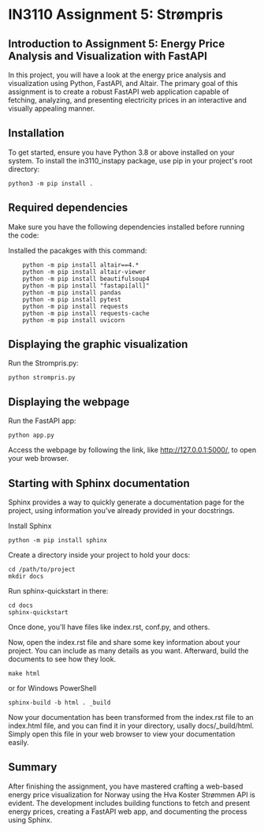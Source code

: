 # IN3110 Assignment 5: Strømpris

## Introduction to Assignment 5: Energy Price Analysis and Visualization with FastAPI
In this project, you will have a look at the energy price analysis and visualization using Python, FastAPI, and Altair. The primary goal of this assignment is to create a robust FastAPI web application capable of fetching, analyzing, and presenting electricity prices in an interactive and visually appealing manner. 

## Installation
To get started, ensure you have Python 3.8 or above installed on your system. To install the in3110_instapy package, use pip in your project's root directory:

```
python3 -m pip install .
```

## Required dependencies
Make sure you have the following dependencies installed before running the code:

Installed the pacakges with this command:
```
    python -m pip install altair==4.*
    python -m pip install altair-viewer
    python -m pip install beautifulsoup4
    python -m pip install "fastapi[all]"
    python -m pip install pandas
    python -m pip install pytest
    python -m pip install requests
    python -m pip install requests-cache
    python -m pip install uvicorn
```
## Displaying the graphic visualization
Run the Strompris.py:
```
python strompris.py
```

## Displaying the webpage
Run the FastAPI app:
```
python app.py 
```
Access the webpage by following the link, like http://127.0.0.1:5000/, to open your web browser.

## Starting with Sphinx documentation
Sphinx provides a way to quickly generate a documentation page for the project, using information you’ve already provided in your docstrings.  

Install Sphinx 
```
python -m pip install sphinx
```
Create a directory inside your project to hold your docs:
```
cd /path/to/project
mkdir docs
```
Run sphinx-quickstart in there:
```
cd docs
sphinx-quickstart
```
Once done, you'll have files like index.rst, conf.py, and others. 

Now, open the index.rst file and share some key information about your project. You can include as many details as you want. Afterward, build the documents to see how they look.
```
make html
```
or for Windows PowerShell
```
sphinx-build -b html . _build
```
Now your documentation has been transformed from the index.rst file to an index.html file, and you can find it in your directory, usally docs/_build/html. Simply open this file in your web browser to view your documentation easily.

## Summary
After finishing the assignment, you have mastered crafting a web-based energy price visualization for Norway using the Hva Koster Strømmen API is evident. The development includes building functions to fetch and present energy prices, creating a FastAPI web app, and documenting the process using Sphinx.